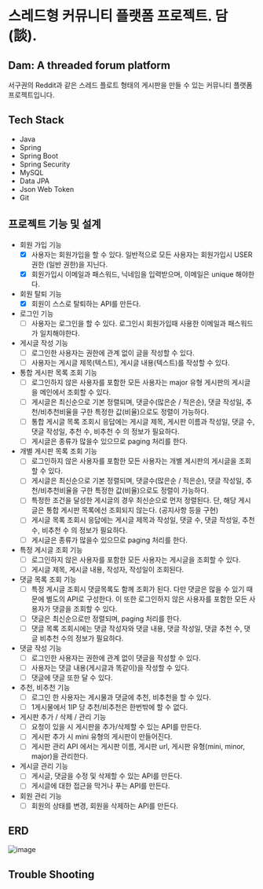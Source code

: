 # 스레드형 커뮤니티 플랫폼 프로젝트. 담(談).
Dam: A threaded forum platform
--
서구권의 Reddit과 같은 스레드 플로트 형태의 게시판을 만들 수 있는 커뮤니티 플랫폼 프로젝트입니다.

## Tech Stack
* Java
* Spring
* Spring Boot
* Spring Security
* MySQL
* Data JPA
* Json Web Token
* Git

## 프로젝트 기능 및 설계
* 회원 가입 기능
  - [x] 사용자는 회원가입을 할 수 있다. 일반적으로 모든 사용자는 회원가입시 USER 권한 (일반 권한)을 지닌다.
  - [x] 회원가입시 이메일과 패스워드, 닉네임을 입력받으며, 이메일은 unique 해야한다.

* 회원 탈퇴 기능
  - [x] 회원이 스스로 탈퇴하는 API를 만든다.

* 로그인 기능
  - [ ] 사용자는 로그인을 할 수 있다. 로그인시 회원가입때 사용한 이메일과 패스워드가 일치해야한다.

* 게시글 작성 기능
  - [ ] 로그인한 사용자는 권한에 관계 없이 글을 작성할 수 있다.
  - [ ] 사용자는 게시글 제목(텍스트), 게시글 내용(텍스트)를 작성할 수 있다.

* 통합 게시판 목록 조회 기능
  - [ ] 로그인하지 않은 사용자를 포함한 모든 사용자는 major 유형 게시판의 게시글을 메인에서 조회할 수 있다.
  - [ ] 게시글은 최신순으로 기본 정렬되며, 댓글수(많은순 / 적은순), 댓글 작성일, 추천/비추천비율을 구한 특정한 값(비율)으로도 정렬이 가능하다.
  - [ ] 통합 게시글 목록 조회시 응답에는 게시글 제목, 게시판 이름과 작성일, 댓글 수, 댓글 작성일, 추천 수, 비추천 수 의 정보가 필요하다.
  - [ ] 게시글은 종류가 많을수 있으므로 paging 처리를 한다.

* 개별 게시판 목록 조회 기능
  - [ ] 로그인하지 않은 사용자를 포함한 모든 사용자는 개별 게시판의 게시글을 조회할 수 있다.
  - [ ] 게시글은 최신순으로 기본 정렬되며, 댓글수(많은순 / 적은순), 댓글 작성일, 추천/비추천비율을 구한 특정한 값(비율)으로도 정렬이 가능하다.
  - [ ] 특정한 조건을 달성한 게시글의 경우 최신순으로 먼저 정렬된다. 단, 해당 게시글은 통합 게시판 목록에선 조회되지 않는다. (공지사항 등을 구현)
  - [ ] 게시글 목록 조회시 응답에는 게시글 제목과 작성일, 댓글 수, 댓글 작성일, 추천 수, 비추천 수 의 정보가 필요하다.
  - [ ] 게시글은 종류가 많을수 있으므로 paging 처리를 한다.

* 특정 게시글 조회 기능
  - [ ] 로그인하지 않은 사용자를 포함한 모든 사용자는 게시글을 조회할 수 있다.
  - [ ] 게시글 제목, 게시글 내용, 작성자, 작성일이 조회된다.

* 댓글 목록 조회 기능
  - [ ] 특정 게시글 조회시 댓글목록도 함께 조회가 된다. 다만 댓글은 많을 수 있기 때문에 별도의 API로 구성한다. 이 또한 로그인하지 않은 사용자를 포함한 모든 사용자가 댓글을 조회할 수 있다.
  - [ ] 댓글은 최신순으로만 정렬되며, paging 처리를 한다.
  - [ ] 댓글 목록 조회시에는 댓글 작성자와 댓글 내용, 댓글 작성일, 댓글 추천 수, 댓글 비추천 수의 정보가 필요하다.

* 댓글 작성 기능
  - [ ] 로그인한 사용자는 권한에 관계 없이 댓글을 작성할 수 있다.
  - [ ] 사용자는 댓글 내용(게시글과 똑같이)을 작성할 수 있다.
  - [ ] 댓글에 댓글 또한 달 수 있다.

* 추천, 비추천 기능
  - [ ] 로그인 한 사용자는 게시물과 댓글에 추천, 비추천을 할 수 있다.
  - [ ] 1게시물에서 1IP 당 추천/비추천은 한번밖에 할 수 없다.

* 게시판 추가 / 삭제 / 관리 기능
  - [ ] 요청이 있을 시 게시판을 추가/삭제할 수 있는 API를 만든다.
  - [ ] 게시판 추가 시 mini 유형의 게시판이 만들어진다.
  - [ ] 게시판 관리 API 에서는 게시판 이름, 게시판 url, 게시판 유형(mini, minor, major)을 관리한다.

* 게시글 관리 기능
  - [ ] 게시글, 댓글을 수정 및 삭제할 수 있는 API를 만든다.
  - [ ] 게시글에 대한 접근을 막거나 푸는 API를 만든다.

* 회원 관리 기능
  - [ ] 회원의 상태를 변경, 회원을 삭제하는 API를 만든다.

## ERD
![image](https://github.com/peppone-choi/dam/assets/4508765/d351c607-90e6-4265-af12-64b020a86a74)


## Trouble Shooting
